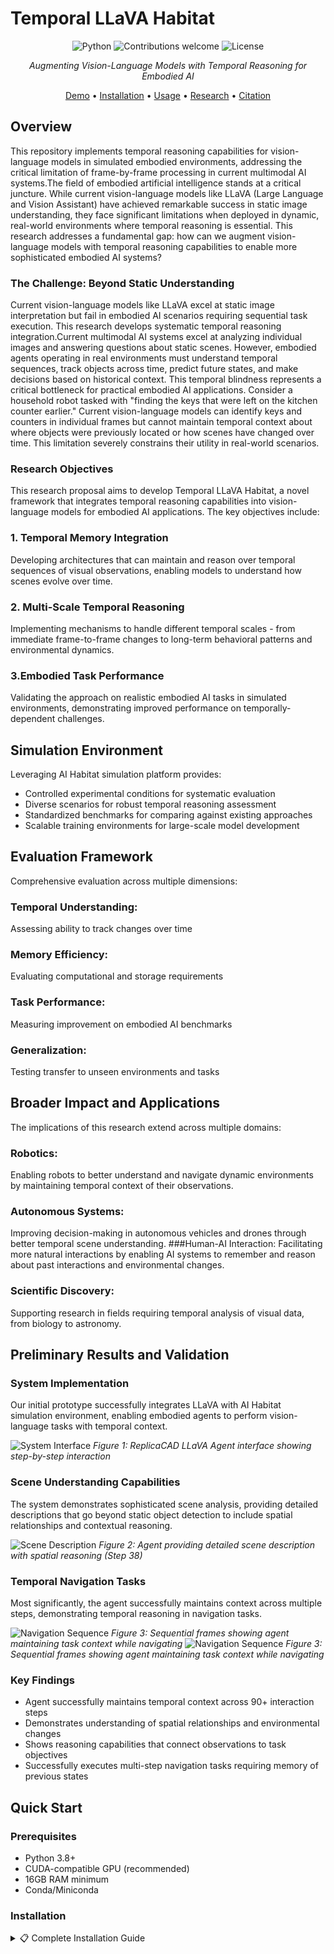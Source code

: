 # Temporal LLaVA Habitat


<div align="center">

![Python](https://img.shields.io/badge/python-v3.8+-blue.svg)
![Contributions welcome](https://img.shields.io/badge/contributions-welcome-orange.svg)
![License](https://img.shields.io/badge/license-MIT-green.svg)

*Augmenting Vision-Language Models with Temporal Reasoning for Embodied AI*

[Demo](#demo) • [Installation](#installation) • [Usage](#usage) • [Research](#research-context) • [Citation](#citation)

</div>

## Overview

This repository implements temporal reasoning capabilities for vision-language models in simulated embodied environments, addressing the critical limitation of frame-by-frame processing in current multimodal AI systems.The field of embodied artificial intelligence stands at a critical juncture. While current vision-language models like LLaVA (Large Language and Vision Assistant) have achieved remarkable success in static image understanding, they face significant limitations when deployed in dynamic, real-world environments where temporal reasoning is essential. This research addresses a fundamental gap: how can we augment vision-language models with temporal reasoning capabilities to enable more sophisticated embodied AI systems?

### The Challenge: Beyond Static Understanding
Current vision-language models like LLaVA excel at static image interpretation but fail in embodied AI scenarios requiring sequential task execution. This research develops systematic temporal reasoning integration.Current multimodal AI systems excel at analyzing individual images and answering questions about static scenes. However, embodied agents operating in real environments must understand temporal sequences, track objects across time, predict future states, and make decisions based on historical context. This temporal blindness represents a critical bottleneck for practical embodied AI applications.
Consider a household robot tasked with "finding the keys that were left on the kitchen counter earlier." Current vision-language models can identify keys and counters in individual frames but cannot maintain temporal context about where objects were previously located or how scenes have changed over time. This limitation severely constrains their utility in real-world scenarios.

### Research Objectives
This research proposal aims to develop Temporal LLaVA Habitat, a novel framework that integrates temporal reasoning capabilities into vision-language models for embodied AI applications. The key objectives include:
### 1. Temporal Memory Integration
Developing architectures that can maintain and reason over temporal sequences of visual observations, enabling models to understand how scenes evolve over time.
### 2. Multi-Scale Temporal Reasoning
Implementing mechanisms to handle different temporal scales - from immediate frame-to-frame changes to long-term behavioral patterns and environmental dynamics.
### 3.Embodied Task Performance
Validating the approach on realistic embodied AI tasks in simulated environments, demonstrating improved performance on temporally-dependent challenges.

## Simulation Environment
Leveraging AI Habitat simulation platform provides:

- Controlled experimental conditions for systematic evaluation
- Diverse scenarios for robust temporal reasoning assessment
- Standardized benchmarks for comparing against existing approaches
- Scalable training environments for large-scale model development

## Evaluation Framework
Comprehensive evaluation across multiple dimensions:

### Temporal Understanding: 
Assessing ability to track changes over time
### Memory Efficiency: 
Evaluating computational and storage requirements
### Task Performance: 
Measuring improvement on embodied AI benchmarks
### Generalization: 
Testing transfer to unseen environments and tasks

## Broader Impact and Applications
The implications of this research extend across multiple domains:
### Robotics: 
Enabling robots to better understand and navigate dynamic environments by maintaining temporal context of their observations.
### Autonomous Systems: 
Improving decision-making in autonomous vehicles and drones through better temporal scene understanding.
###Human-AI Interaction: 
Facilitating more natural interactions by enabling AI systems to remember and reason about past interactions and environmental changes.
### Scientific Discovery: 
Supporting research in fields requiring temporal analysis of visual data, from biology to astronomy.

## Preliminary Results and Validation

### System Implementation
Our initial prototype successfully integrates LLaVA with AI Habitat simulation environment, enabling embodied agents to perform vision-language tasks with temporal context.

![System Interface](images/1.png)
*Figure 1: ReplicaCAD LLaVA Agent interface showing step-by-step interaction*

### Scene Understanding Capabilities
The system demonstrates sophisticated scene analysis, providing detailed descriptions that go beyond static object detection to include spatial relationships and contextual reasoning.

![Scene Description](images/2.png)
*Figure 2: Agent providing detailed scene description with spatial reasoning (Step 38)*

### Temporal Navigation Tasks
Most significantly, the agent successfully maintains context across multiple steps, demonstrating temporal reasoning in navigation tasks.

![Navigation Sequence](images/3.png)
*Figure 3: Sequential frames showing agent maintaining task context while navigating*
![Navigation Sequence](images/4.png)
*Figure 3: Sequential frames showing agent maintaining task context while navigating*

### Key Findings
- Agent successfully maintains temporal context across 90+ interaction steps
- Demonstrates understanding of spatial relationships and environmental changes
- Shows reasoning capabilities that connect observations to task objectives
- Successfully executes multi-step navigation tasks requiring memory of previous states


## Quick Start

### Prerequisites
- Python 3.8+
- CUDA-compatible GPU (recommended)
- 16GB RAM minimum
- Conda/Miniconda

### Installation

<details>
<summary>📋 Complete Installation Guide</summary>

#### 1. Clone Repository
```bash
git clone https://github.com/your-username/temporal-llava-habitat.git
cd temporal-llava-habitat

